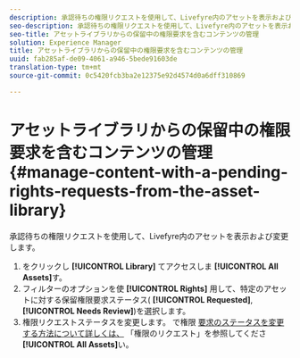 ```yaml
---
description: 承認待ちの権限リクエストを使用して、Livefyre内のアセットを表示および変更します。
seo-description: 承認待ちの権限リクエストを使用して、Livefyre内のアセットを表示および変更します。
seo-title: アセットライブラリからの保留中の権限要求を含むコンテンツの管理
solution: Experience Manager
title: アセットライブラリからの保留中の権限要求を含むコンテンツの管理
uuid: fab285af-de09-4061-a946-5bede91603de
translation-type: tm+mt
source-git-commit: 0c5420fcb3ba2e12375e92d4574d0a6dff310869

---
```



# アセットライブラリからの保留中の権限要求を含むコンテンツの管理{#manage-content-with-a-pending-rights-requests-from-the-asset-library}

承認待ちの権限リクエストを使用して、Livefyre内のアセットを表示および変更します。

1. をクリックし **[!UICONTROL Library]** てアクセスしま **[!UICONTROL All Assets]**&#x200B;す。
1. フィルターのオプションを使 **[!UICONTROL Rights]** 用して、特定のアセットに対する保留権限要求ステータス( **[!UICONTROL Requested]**, **[!UICONTROL Needs Review]**)を選択します。
1. 権限リクエストステータスを変更します。 で権限 [要求のステータスを変更する方法について詳しくは、](../c-how-requesting-rights-works/c-how-requesting-rights-works.md#c_how_requesting_rights_works) 「権限のリクエスト」を参照してくださ **[!UICONTROL All Assets]**&#x200B;い。
